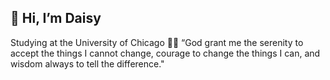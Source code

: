 ## 👋 Hi, I’m Daisy 
Studying at the University of Chicago 🐦‍🔥
“God grant me the serenity to accept the things I cannot change, courage to change the things I can, and wisdom always to tell the difference."

<!---
daisyzhang2024/daisyzhang2024 is a ✨ special ✨ repository because its `README.md` (this file) appears on your GitHub profile.
You can click the Preview link to take a look at your changes.
--->
